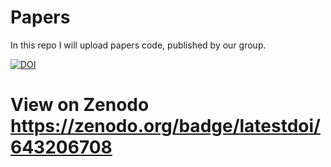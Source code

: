 # Papers
In this repo I will upload papers code, published by our group.

[![DOI](https://zenodo.org/badge/643206708.svg)](https://zenodo.org/badge/latestdoi/643206708) 
# View on Zenodo https://zenodo.org/badge/latestdoi/643206708
